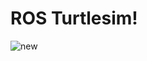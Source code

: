 # ROS Turtlesim!

![new](https://user-images.githubusercontent.com/73001829/218793938-79953de4-3499-4067-bf7c-e4563e6476bd.gif)

